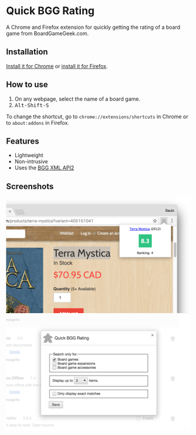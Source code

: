 # Quick BGG Rating

A Chrome and Firefox extension for quickly getting the rating of a board game
from BoardGameGeek.com.

## Installation

[Install it for Chrome][1] or [install it for Firefox][2].

## How to use

1. On any webpage, select the name of a board game.
2. <kbd>Alt-Shift-S</kbd>

To change the shortcut, go to `chrome://extensions/shortcuts` in Chrome or to
`about:addons` in Firefox.

## Features

* Lightweight
* Non-intrusive
* Uses the [BGG XML API2](https://boardgamegeek.com/wiki/page/BGG_XML_API2)

## Screenshots

![Quick BGG Rating](https://raw.githubusercontent.com/ssilva/bgg-browser-extension/master/dist/screenshot-01.png "Quick BGG Rating")
![Quick BGG Rating - Options](https://raw.githubusercontent.com/ssilva/bgg-browser-extension/master/dist/screenshot-02.png "Quick BGG Rating - Options")

[1]: https://chrome.google.com/webstore/detail/quick-bgg-rating/nganmciekgocjldlblecnnfheffpennb
[2]: https://addons.mozilla.org/addon/quick-bgg-rating/